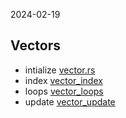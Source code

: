 2024-02-19

## Vectors
- intialize [vector.rs](vector.rs)
- index [vector_index](vector_index.rs)
- loops [vector_loops](vector_loops.rs)
- update [vector_update](vector_update.rs)